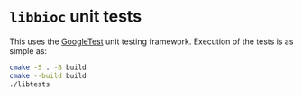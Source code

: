 # `libbioc` unit tests

This uses the [GoogleTest](https://github.com/google/googletest) unit testing framework.
Execution of the tests is as simple as:

```sh
cmake -S . -B build
cmake --build build
./libtests
```
